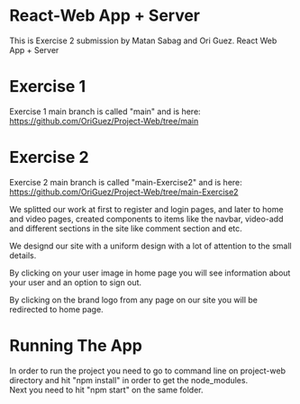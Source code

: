 # React-Web App + Server
This is Exercise 2 submission by Matan Sabag and Ori Guez.
React Web App + Server

# Exercise 1
Exercise 1 main branch is called "main" and is here:
https://github.com/OriGuez/Project-Web/tree/main

# Exercise 2
Exercise 2 main branch is called "main-Exercise2" and is here:
https://github.com/OriGuez/Project-Web/tree/main-Exercise2


We splitted our work at first to register and login pages, and later to home and video pages,
created components to items like the navbar, video-add and different sections in the site like comment section and etc.

We designd our site with a uniform design with a lot of attention to the small details.  

By clicking on your user image in home page you will see information about your user and an option to sign out.

By clicking on the brand logo from any page on our site you will be redirected to home page.


# Running The App
In order to run the project you need to go to command line on project-web directory and hit "npm install" in order to get the node_modules.  
 Next you need to hit "npm start" on the same folder.